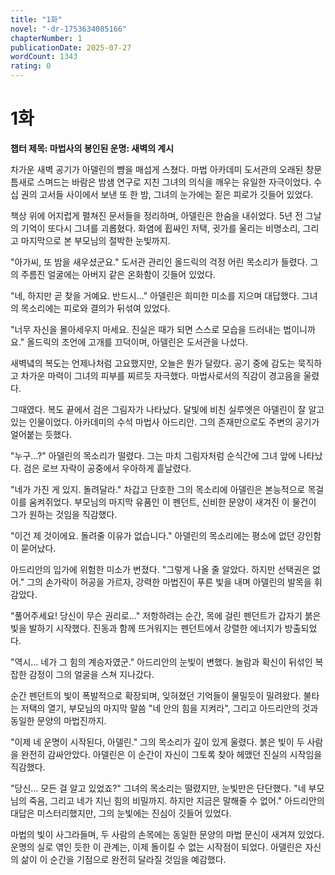 ```yaml
---
title: "1화"
novel: "-dr-1753634085166"
chapterNumber: 1
publicationDate: 2025-07-27
wordCount: 1343
rating: 0
---
```


# 1화

**챕터 제목: 마법사의 봉인된 운명: 새벽의 계시**

차가운 새벽 공기가 아델린의 뺨을 매섭게 스쳤다. 마법 아카데미 도서관의 오래된 창문 틈새로 스며드는 바람은 밤샘 연구로 지친 그녀의 의식을 깨우는 유일한 자극이었다. 수십 권의 고서들 사이에서 보낸 또 한 밤, 그녀의 눈가에는 짙은 피로가 깃들어 있었다.

책상 위에 어지럽게 펼쳐진 문서들을 정리하며, 아델린은 한숨을 내쉬었다. 5년 전 그날의 기억이 또다시 그녀를 괴롭혔다. 화염에 휩싸인 저택, 귓가를 울리는 비명소리, 그리고 마지막으로 본 부모님의 절박한 눈빛까지.

"아가씨, 또 밤을 새우셨군요." 
도서관 관리인 올드릭의 걱정 어린 목소리가 들렸다. 그의 주름진 얼굴에는 아버지 같은 온화함이 깃들어 있었다.

"네, 하지만 곧 찾을 거예요. 반드시..." 아델린은 희미한 미소를 지으며 대답했다. 그녀의 목소리에는 피로와 결의가 뒤섞여 있었다.

"너무 자신을 몰아세우지 마세요. 진실은 때가 되면 스스로 모습을 드러내는 법이니까요."
올드릭의 조언에 고개를 끄덕이며, 아델린은 도서관을 나섰다.

새벽녘의 복도는 언제나처럼 고요했지만, 오늘은 뭔가 달랐다. 공기 중에 감도는 묵직하고 차가운 마력이 그녀의 피부를 찌르듯 자극했다. 마법사로서의 직감이 경고음을 울렸다.

그때였다. 복도 끝에서 검은 그림자가 나타났다. 달빛에 비친 실루엣은 아델린이 잘 알고 있는 인물이었다. 아카데미의 수석 마법사 아드리안. 그의 존재만으로도 주변의 공기가 얼어붙는 듯했다.

"누구...?" 아델린의 목소리가 떨렸다.
그는 마치 그림자처럼 순식간에 그녀 앞에 나타났다. 검은 로브 자락이 공중에서 우아하게 흩날렸다.

"네가 가진 게 있지. 돌려달라." 
차갑고 단호한 그의 목소리에 아델린은 본능적으로 목걸이를 움켜쥐었다. 부모님의 마지막 유품인 이 펜던트, 신비한 문양이 새겨진 이 물건이 그가 원하는 것임을 직감했다.

"이건 제 것이에요. 돌려줄 이유가 없습니다." 아델린의 목소리에는 평소에 없던 강인함이 묻어났다.

아드리안의 입가에 위험한 미소가 번졌다. "그렇게 나올 줄 알았다. 하지만 선택권은 없어."
그의 손가락이 허공을 가르자, 강력한 마법진이 푸른 빛을 내며 아델린의 발목을 휘감았다.

"풀어주세요! 당신이 무슨 권리로..." 저항하려는 순간, 목에 걸린 펜던트가 갑자기 붉은 빛을 발하기 시작했다. 진동과 함께 뜨거워지는 펜던트에서 강렬한 에너지가 방출되었다.

"역시... 네가 그 힘의 계승자였군." 아드리안의 눈빛이 변했다. 놀람과 확신이 뒤섞인 복잡한 감정이 그의 얼굴을 스쳐 지나갔다.

순간 펜던트의 빛이 폭발적으로 확장되며, 잊혀졌던 기억들이 물밀듯이 밀려왔다. 불타는 저택의 열기, 부모님의 마지막 말씀 "네 안의 힘을 지켜라", 그리고 아드리안의 것과 동일한 문양의 마법진까지.

"이제 네 운명이 시작된다, 아델린." 그의 목소리가 깊이 있게 울렸다.
붉은 빛이 두 사람을 완전히 감싸안았다. 아델린은 이 순간이 자신이 그토록 찾아 헤맸던 진실의 시작임을 직감했다.

"당신... 모든 걸 알고 있었죠?" 그녀의 목소리는 떨렸지만, 눈빛만은 단단했다.
"네 부모님의 죽음, 그리고 네가 지닌 힘의 비밀까지. 하지만 지금은 말해줄 수 없어." 아드리안의 대답은 미스터리했지만, 그의 눈빛에는 진심이 깃들어 있었다.

마법의 빛이 사그라들며, 두 사람의 손목에는 동일한 문양의 마법 문신이 새겨져 있었다. 운명의 실로 엮인 듯한 이 관계는, 이제 돌이킬 수 없는 시작점이 되었다. 아델린은 자신의 삶이 이 순간을 기점으로 완전히 달라질 것임을 예감했다.